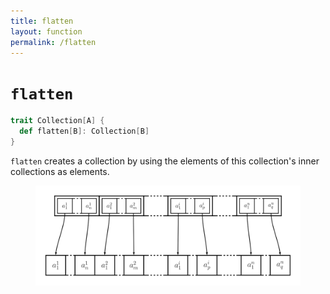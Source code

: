 ```yaml
---
title: flatten
layout: function
permalink: /flatten
---
```


# `flatten`

~~~ scala
trait Collection[A] {
  def flatten[B]: Collection[B]
}
~~~

`flatten` creates a collection by using the elements of this collection's inner collections as elements.

<figure class="diagram">
  <img src="images/flatten.svg" alt="flatten function">
  <!-- <figcaption class="diagram-desc"></figcaption> -->
</figure>
